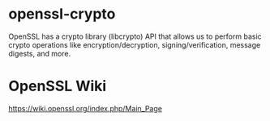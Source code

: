 # openssl-crypto
OpenSSL has a crypto library (libcrypto) API that allows us to perform basic crypto operations like encryption/decryption, signing/verification, message digests, and more. 

# OpenSSL Wiki
https://wiki.openssl.org/index.php/Main_Page
